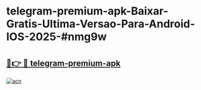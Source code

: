 # telegram-premium-apk-Baixar-Gratis-Ultima-Versao-Para-Android-IOS-2025-#nmg9w

# <h2><a href="https://ainizakaria.my?title=telegram-premium-apk&ref=22M">🔗👉 🔴 telegram-premium-apk</a></h2>

[![acn](https://github.com/user-attachments/assets/0f9c940e-d8b0-45ae-aac7-cd30a18b3e1c)](https://ainizakaria.my?title=telegram-premium-apk&ref=22M)

